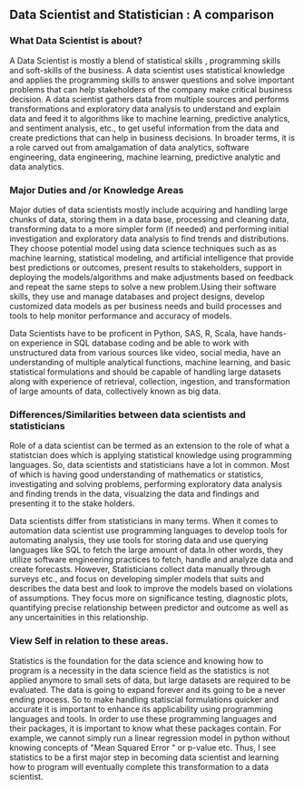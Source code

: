 ## Data Scientist and Statistician : A comparison
### What Data Scientist is about?
  
A Data Scientist is mostly a blend of statistical skills , programming skills and soft-skills of the business. A data scientist uses statistical knowledge and applies the programming skills to answer questions and solve important problems that can help stakeholders of the company make critical business decision. A data scientist gathers data from multiple sources and performs transformations and exploratory data analysis to understand and explain data and feed it to algorithms like to machine learning, predictive analytics, and sentiment analysis, etc., to get useful information from the data and create predictions that can help in business decisions. In broader terms, it is a role carved out from amalgamation of data analytics, software engineering, data engineering, machine learning, predictive analytic and data analytics. 
 
### Major Duties and /or Knowledge Areas 

Major duties of data scientists mostly include acquiring and handling large chunks of data, storing them in a data base, processing and cleaning data, transforming data to a more simpler form (if needed) and performing initial investigation and exploratory data analysis to find trends and distributions. They 
choose potential model using data science techniques such as as machine learning, statistical modeling, and artificial intelligence that provide best predictions or outcomes, present results to stakeholders, support in deploying the models/algorithms and make adjustments based on feedback and repeat the same steps to solve a new problem.Using their software skills, they use and manage databases and project designs, develop customized data models as per business needs and build processes and tools to help monitor performance and accuracy of models.

Data Scientists have to be proficent in Python, SAS, R, Scala, have hands-on experience in SQL database coding
and be able to work with unstructured data from various sources like video, social media, have an understanding of multiple analytical functions, machine learning, and basic statistical formulations and should be capable of handling large datasets along with experience of retrieval, collection, ingestion, and transformation of large amounts of data, collectively known as big data. 

### Differences/Similarities between data scientists and statisticians

Role of a data scientist can be termed as an extension to the role of what a statistcian does which is applying statistical knowledge using programming languages. So, data scientists and statisticians have a lot in common. Most of which is having good understanding of mathematics or statistics, investigating and solving problems, performing exploratory data analysis and finding trends in the data, visualzing the data and findings and presenting it to the stake holders. 

Data scientists differ from statisticians in many terms. When it comes to automation data scientist use programming languages to develop tools for automating analysis, they use tools for storing data and use querying languages like SQL to fetch the large amount of data.In other words, they utilize software engineering practices to fetch, handle and analyze data and create forecasts.  However, Statisticians collect data manually through surveys etc., and focus on developing simpler models that suits and describes the data best and look to improve the models based on violations of assumptions. They focus more on significance testing, diagnostic plots, quantifying precise relationship between predictor and outcome as well as any uncertainities in this relationship.

### View Self in relation to these areas.

Statistics is the foundation for the data science and knowing how to program is a necessity in the data science field as the statistics is not applied anymore to small sets of data, but large datasets are required to be evaluated. The data is going to expand forever and its going to be a never ending process. So to make handling statiscial formulations quicker and accurate it is important to enhance its applicability using programming languages and tools. In order to use these programming languages and their packages, it is important to know what these packages contain. For example, we cannot simply run a linear regression model in python without knowing concepts of "Mean Squared Error " or p-value etc. Thus, I see statistics to be a first major step in becoming data scientist and learning how to program will eventually complete this transformation to a data scientist. 
